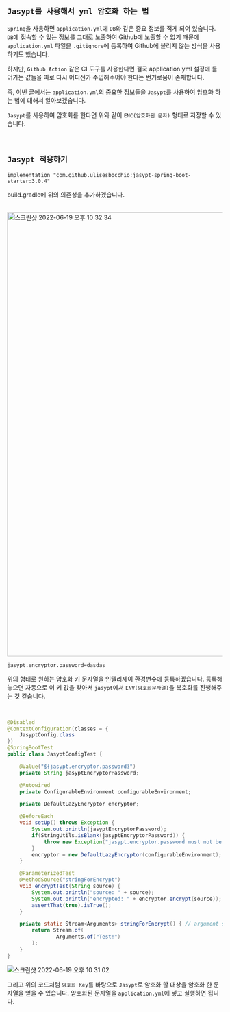 ## `Jasypt를 사용해서 yml 암호화 하는 법`

`Spring`을 사용하면 `application.yml`에 `DB`와 같은 중요 정보를 적게 되어 있습니다. `DB`에 접속할 수 있는 정보를 그대로 노출하여 Github에 노출할 수 없기 때문에 `application.yml` 파일을 `.gitignore`에 등록하여 Github에 올리지 않는 방식을 사용하기도 했습니다.

하지만, `Github Action` 같은 CI 도구를 사용한다면 결국 application.yml 설정에 들어가는 값들을 따로 다시 어디선가 주입해주어야 한다는 번거로움이 존재합니다.

즉, 이번 글에서는 `application.yml`의 중요한 정보들을 `Jasypt`를 사용하여 암호화 하는 법에 대해서 알아보겠습니다.

`Jasypt`를 사용하여 암호화를 한다면 위와 같이 `ENC(암호화된 문자)` 형태로 저장할 수 있습니다.

<br>

## `Jasypt 적용하기`

```
implementation "com.github.ulisesbocchio:jasypt-spring-boot-starter:3.0.4"
```

build.gradle에 위의 의존성을 추가하겠습니다.

<br>


<img width="1037" alt="스크린샷 2022-06-19 오후 10 32 34" src="https://user-images.githubusercontent.com/45676906/174483648-05703aee-b0e1-4fc3-aa1d-c34705b131e8.png">

```
jasypt.encryptor.password=dasdas
```

위의 형태로 원하는 암호화 키 문자열을 인텔리제이 환경변수에 등록하겠습니다. 등록해놓으면 자동으로 이 키 값을 찾아서 `jasypt`에서 `ENV(암호화문자열)`을 복호화를 진행해주는 것 같습니다.

<br>

```java
@Disabled
@ContextConfiguration(classes = {
    JasyptConfig.class
})
@SpringBootTest
public class JasyptConfigTest {

    @Value("${jasypt.encryptor.password}")
    private String jasyptEncryptorPassword;

    @Autowired
    private ConfigurableEnvironment configurableEnvironment;

    private DefaultLazyEncryptor encryptor;

    @BeforeEach
    void setUp() throws Exception {
        System.out.println(jasyptEncryptorPassword);
        if(StringUtils.isBlank(jasyptEncryptorPassword)) {
            throw new Exception("jasypt.encryptor.password must not be null, empty or blank.");
        }
        encryptor = new DefaultLazyEncryptor(configurableEnvironment);
    }

    @ParameterizedTest
    @MethodSource("stringForEncrypt")
    void encryptTest(String source) {
        System.out.println("source: " + source);
        System.out.println("encrypted: " + encryptor.encrypt(source));
        assertThat(true).isTrue();
    }

    private static Stream<Arguments> stringForEncrypt() { // argument source method
        return Stream.of(
                Arguments.of("Test!")
        );
    }
}
```

![스크린샷 2022-06-19 오후 10 31 02](https://user-images.githubusercontent.com/45676906/174483594-153469bf-b0a8-41a5-9917-53120b6357f9.png)

그리고 위의 코드처럼 `암호화 Key`를 바탕으로 `Jasypt`로 암호화 할 대상을 암호화 한 문자열을 얻을 수 있습니다. 암호화된 문자열을 `application.yml`에 넣고 실행하면 됩니다.